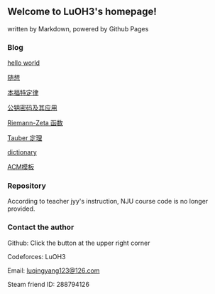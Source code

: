 ## Welcome to LuOH3's homepage!

written by Markdown, powered by Github Pages

### Blog

[hello world](mds/hello%20world.html)

[随想](mds/随想.html)

[本福特定律](mds/本福特定律.md)

[公钥密码及其应用](mds/公钥密码及其应用.md)

[Riemann-Zeta 函数](mds/探究Riemann_Zeta函数.md)

[Tauber 定理](mds/探究Tauber定理.md)

[dictionary](mds/dictionary.md)

[ACM模板](mds/luogu.md)

### Repository

According to teacher jyy's instruction, NJU course code is no longer provided.

### Contact the author

Github: Click the button at the upper right corner

Codeforces: LuOH3

Email: luqingyang123@126.com

Steam friend ID: 288794126


